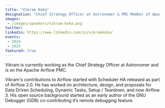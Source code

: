 ```yaml
---
title: "Vikram Koka"
designation: "Chief Strategy Officer at Astronomer & PMC Member of Apache Airflow"
images:
 - /images/speakers/vikram-koka.png
twitter: 
linkedin: https://www.linkedin.com/in/vikramkoka/
events:
 - 2024
 - 2025
featured: true
---
```


Vikram is currently working as the Chief Strategy Officer at Astronomer and is on the Apache Airflow PMC.
 
Vikram's contributions to Airflow started with Scheduler HA released as part of Airflow 2.0. He has worked on architecture, design, and proposals for Data Driven Scheduling, Dynamic Tasks, Setup / Teardown, and now Airflow 3. His open source background started as an early author of the GNU Debugger (GDB) co-contributing it’s remote debugging feature.